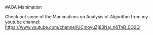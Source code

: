#AOA Manimation

Check out some of the Manimations on Analysis of Algorithm from my youtube channel: https://www.youtube.com/channel/UCmoyuZj83Naj_n6TnB_0O2Q
